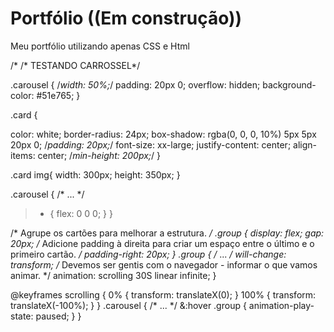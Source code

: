 # Portfólio ((Em construção))
Meu portfólio utilizando apenas CSS e Html

/*
/*  TESTANDO CARROSSEL*/

.carousel {
  /*width: 50%;*/
  padding: 20px 0;
  overflow: hidden;
  background-color: #51e765;
}

.card {
  
  color: white;
  border-radius: 24px;
  box-shadow: rgba(0, 0, 0, 10%) 5px 5px 20px 0;
  /*padding: 20px;*/
  font-size: xx-large;
  justify-content: center;
  align-items: center;
  /*min-height: 200px;*/
}

.card img{
  width: 300px;
  height: 350px;
}

.carousel {
  /* ... */
  > * {
    flex: 0 0 0;
  }
}

/* Agrupe os cartões para melhorar a estrutura. */
.group {
  display: flex;
  gap: 20px;
  /* Adicione padding à direita para criar um espaço entre o último e o primeiro cartão. */
  padding-right: 20px;
}
.group {
  /* ... */
  will-change: transform; /* Devemos ser gentis com o navegador - informar o que vamos animar. */
  animation: scrolling 30S linear infinite;
}

@keyframes scrolling {
  0% {
    transform: translateX(0);
  }
  100% {
    transform: translateX(-100%);
  }
}
.carousel {
  /* ... */
  &:hover .group {
    animation-play-state: paused;
  }
}



